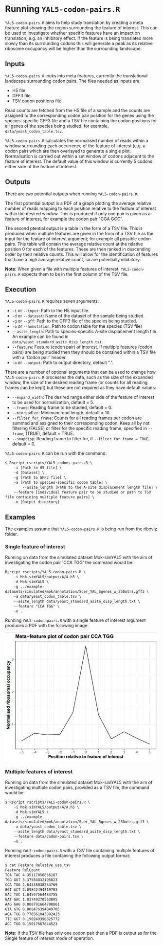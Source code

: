 # Running `YAL5-codon-pairs.R`

`YAL5-codon-pairs.R` aims to help study translation by creating a meta feature plot showing the region surrounding the feature of interest. This can be used to investigate whether specific features have an impact on translation, e.g. an inhibitory effect. If the feature is being translated more slowly than its surrounding codons this will generate a peak as its relative ribosome occupancy will be higher than the surrounding landscape. 

## Inputs

`YAL5-codon-pairs.R` looks into meta features, currently the translational landscape surrounding codon pairs. The files needed as inputs are:

* H5 file.
* GFF3 file.
* TSV codon positions file.

Read counts are fetched from the H5 file of a sample and the counts are assigned to the corresponding codon pair position for the genes using the species-specific GFF3 file and a TSV file containing the codon positions for all genes of the species being studied, for example, `data/yeast_codon_table.tsv`.

`YAL5-codon-pairs.R` calculates the normalised number of reads within a window surrounding each occurrence of the feature of interest (e.g. a codon pair) which are then overlayed to generate a single plot. Normalisation is carried out within a set window of codons adjacent to the feature of interest. The default value of this window is currently 5 codons either side of the feature of interest. 

## Outputs

There are  two potential outputs when running `YAL5-codon-pairs.R`.

The first potential output is a PDF of a graph plotting the average relative number of reads mapping to each position relative to the feature of interest within the desired window. This is produced if only one pair is given as a feature of interest, for example the codon pair "CGA GCC".

The second ptential output is a table in the form of a TSV file. This is produced when multiple features are given in the form of a TSV file as the input for the feature of interest argument; for example all possible codon pairs. This table will contain the average relative count at the relative position 0 for each of the features. These are then ranked in descending order by their relative counts. This will allow for the identification of features that have a high average relative count, so are potentially inhibitory.

**Note:** When given a file with multiple features of interest, `YAL5-codon-pairs.R` expects them to be in the first column of the TSV file.

## Execution

`YAL5-codon-pairs.R` requires seven arguments:

* `-i` or `--input`: Path to the H5 input file.
* `-d` or `--dataset`: Name of the dataset of the sample being studied.
* `-g` or `--gff`: Path to the GFF3 file of the species being studied.
* `-a` or `--annotation`: Path to codon table for the species (TSV file)
* `--asite_length`: Path to species-specific A-site displacement length file. An example can be found in `data/yeast_standard_asite_disp_length.txt`.
* `--feature`: Feature (codon pair) of interest. If multiple features (codon pairs) are being studied then they should be contained within a TSV file with a 'Codon pair' header.
* `-o` or `--output`: Path to output directory, default ".".

There are a number of optional arguments that can be used to change how `YAL5-codon-pairs.R` processes the data, such as the size of the expanded window, the size of the desired reading frame (or counts for all reading frames can be kept) but these are not required as they have default values:

* `--expand_width`: The desired range either side of the feature of interest to be used for normalization, default = 5.
* `--frame`:  Reading frame to be studied, default = 0.
* `--minreadlen`: Minimum read length, default = 10.
* `--filter_for_frame`: Counts for all reading frames per codon are summed and assigned to their corresponding codon. Keep all by not filtering (FALSE) or filter for the specific reading frame, specified in `--frame`, (TRUE), default = TRUE.
* `--snapdisp`: Reading frame to filter for, if `--filter_for_frame = TRUE`, default = 0.

`YAL5-codon-pairs.R` can be run  with the command:

```console
$ Rscript rscripts/YAL5-codons-pairs.R \
	-i [Path to H5 file] \
 	-d [Dataset] \
	-g [Path to GFF3 file] \
	-a [Path to species-specific codon table] \
        --asite_length [Path to the A-site displacement length file] \
	--feature [individual feature pair to be studied or path to TSV file containing multiple feature pairs] \
	-o [Output directory]
```

## Examples

The examples assume that `YAL5-codon-pairs.R` is being run from the riboviz folder. 

### Single feature of interest

Running on data from the simulated dataset Mok-simYAL5 with the aim of investigating the codon pair 'CCA TGG' the command would be: 

```console
Rscript rscripts/YAL5-codon-pairs.R \
    -i Mok-simYAL5/output/A/A.h5 \
    -d Mok-simYAL5 \
    -g ../example-datasets/simulated/mok/annotation/Scer_YAL_5genes_w_250utrs.gff3 \
    -a data/yeast_codon_table.tsv \
    --asite_length data/yeast_standard_asite_disp_length.txt \
    --feature "CCA TGG" \
    -o .
```

Running `YAL5-codon-pairs.R` with a single feature of interest argument produces a PDF with the following image:

<img src="../images/Meta_feature_plot_CCA_TGG_Mok-simYAL5.JPG" alt="CCA TGG Mok-simYAL5 meta feature plot" width="500"/>

### Multiple features of interest

Running on data from the simulated dataset Mok-simYAL5 with the aim of investigating multiple codon pairs, provided as a TSV file, the command would be: 

```console
$ Rscript rscripts/YAL5-codon-pairs.R \
    -i Mok-simYAL5/output/A/A.h5 \
    -d Mok-simYAL5 \
    -g ../example-datasets/simulated/mok/annotation/Scer_YAL_5genes_w_250utrs.gff3 \
    -a data/yeast_codon_table.tsv \
    --asite_length data/yeast_standard_asite_disp_length.txt \
    --feature data/codon-pairs.tsv \
    -o .
```

Running `YAL5-codon-pairs.R` with a TSV file containing multiple features of interest produces a file containing the following output format:

```
$ cat Feature_Relative_use.tsv 
Feature	RelCount
TCA TAC	4.35117056856187
TGG GGT	3.37584832195823
CCA TGG	2.64338038234769
GGT ACT	2.09842494819703
GAC TAC	1.64597564484755
GAT GAC	1.03749270563895
AAG GAG	0.888791664708861
GTA GTG	0.808476394849785
AGA TGG	0.776561043802423
TTC GGT	0.190249390825772
ACC TGG	0.15017667844523
```

**Note:** If the TSV file has only one codon pair then a PDF is output as for the Single feature of interest mode of operation.
